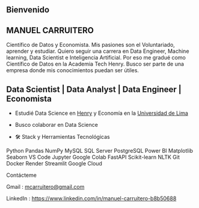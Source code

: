 ## Bienvenido

## MANUEL CARRUITERO

Científico de Datos y Economista. Mis pasiones son el Voluntariado, aprender y estudiar. 
Quiero seguir una carrera en Data Engineer, Machine learning, Data Scientist e Inteligencia Artificial. Por eso me gradué como Científico de Datos en la Academia Tech Henry. Busco ser parte de una empresa donde mis conocimientos puedan ser útiles.

## Data Scientist | Data Analyst | Data Engineer | Economista

- Estudié Data Science en [Henry](https://www.soyhenry.com) y Economía en la [Universidad de Lima](https://www.ulima.edu.pe)
- Busco colaborar en Data Science

- 🛠  Stack y Herramientas Tecnológicas

Python Pandas NumPy MySQL SQL Server PostgreSQL Power BI Matplotlib Seaborn VS Code Jupyter Google Colab FastAPI Scikit-learn NLTK Git Docker Render Streamlit Google Cloud

Contácteme

Gmail : mcarruitero@gmail.com

LinkedIn : https://www.linkedin.com/in/manuel-carruitero-b8b50688
<!--
**mcarruitero/mcarruitero** is a ✨ _special_ ✨ repository because its `README.md` (this file) appears on your GitHub profile.

Here are some ideas to get you started:

- 🔭 I’m currently working on ...
- 🌱 I’m currently learning ...
- 👯 I’m looking to collaborate on ...
- 🤔 I’m looking for help with ...
- 💬 Ask me about ...
- 📫 How to reach me: ...
- 😄 Pronouns: ...
- ⚡ Fun fact: ...
-->
